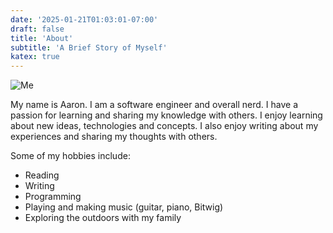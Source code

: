 ```yaml
---
date: '2025-01-21T01:03:01-07:00'
draft: false
title: 'About'
subtitle: 'A Brief Story of Myself' 
katex: true
---
```


![Me](/img/me-about-small-3.jpg "Me")

My name is Aaron. I am a software engineer and overall nerd. I have a passion for learning and sharing my knowledge with others. I enjoy learning about new ideas, technologies and concepts. I also enjoy writing about my experiences and sharing my thoughts with others.

Some of my hobbies include:
- Reading
- Writing
- Programming
- Playing and making music (guitar, piano, Bitwig)
- Exploring the outdoors with my family


